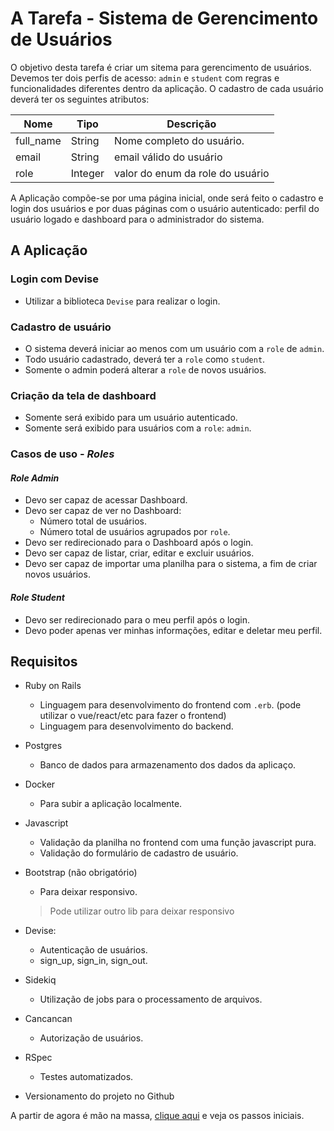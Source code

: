 # A Tarefa - Sistema de Gerencimento de Usuários
O objetivo desta tarefa é criar um sitema para gerencimento de usuários. Devemos ter dois perfis de acesso: `admin` e `student` com regras e funcionalidades diferentes dentro da aplicação. O cadastro de cada usuário deverá ter os seguintes atributos:

| Nome      | Tipo    | Descrição
|-----------|---------|-----------
| full_name | String  | Nome completo do usuário.
| email     | String  | email válido do usuário
| role      | Integer | valor do enum da role do usuário

A Aplicação compõe-se por uma página inicial, onde será feito o cadastro e login dos usuários e por duas páginas com o usuário autenticado: perfil do usuário logado e dashboard para o administrador do sistema.

## A Aplicação

### Login com Devise
- Utilizar a biblioteca `Devise` para realizar o login.

### Cadastro de usuário
- O sistema deverá iniciar ao menos com um usuário com a `role` de `admin`.
- Todo usuário cadastrado, deverá ter a `role` como `student`.
- Somente o admin poderá alterar a `role` de novos usuários.

### Criação da tela de dashboard
- Somente será exibido para um usuário autenticado.
- Somente será exibido para usuários com a `role`: `admin`.

### Casos de uso - *Roles*

#### *Role Admin*
- Devo ser capaz de acessar Dashboard.
- Devo ser capaz de ver no Dashboard:
   - Número total de usuários.
   - Número total de usuários agrupados por `role`.
- Devo ser redirecionado para o Dashboard após o login.
- Devo ser capaz de listar, criar, editar e excluir usuários.
- Devo ser capaz de importar uma planilha para o sistema, a fim de criar novos usuários.

#### *Role Student*
- Devo ser redirecionado para o meu perfil após o login.
- Devo poder apenas ver minhas informações, editar e deletar meu perfil.

## Requisitos

- Ruby on Rails
   - Linguagem para desenvolvimento do frontend com `.erb`. (pode utilizar o vue/react/etc para fazer o frontend)
   - Linguagem para desenvolvimento do backend.

- Postgres
   - Banco de dados para armazenamento dos dados da aplicaço.

- Docker
   - Para subir a aplicação localmente.

- Javascript
   - Validação da planilha no frontend com uma função javascript pura.
   - Validação do formulário de cadastro de usuário.

- Bootstrap (não obrigatório)
  - Para deixar responsivo.
  > Pode utilizar outro lib para deixar responsivo 

- Devise:
   - Autenticação de usuários.
   - sign_up, sign_in, sign_out.

- Sidekiq
   - Utilização de jobs para o processamento de arquivos.

- Cancancan
   - Autorização de usuários.

- RSpec
   - Testes automatizados.

- Versionamento do projeto no Github

A partir de agora é mão na massa, [clique aqui](1-development.md) e veja os passos iniciais.
